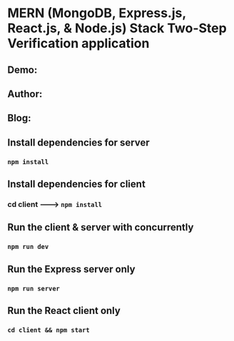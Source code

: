 # MERN (MongoDB, Express.js, React.js, & Node.js) Stack Two-Step Verification application

## Demo:

## Author:

## Blog:

## Install dependencies for server
### `npm install`

## Install dependencies for client
### cd client ---> `npm install`

## Run the client & server with concurrently
### `npm run dev`

## Run the Express server only
### `npm run server`

## Run the React client only
### `cd client && npm start`